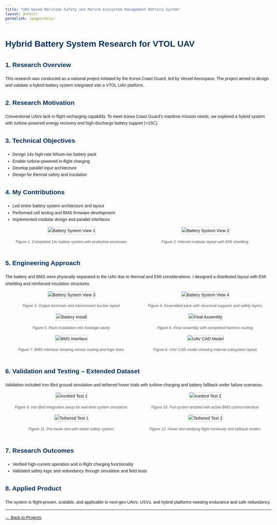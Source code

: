 ```yaml
---
title: "UAV-based Maritime Safety and Marine Ecosystem Management Battery System"
layout: default
permalink: /pages/mvus/
---
```


<head>
  <meta charset="UTF-8">
  <title>Hybrid Battery System Research for VTOL UAV</title>
  <style>
    body { font-family: Arial, sans-serif; line-height: 1.6; max-width: 1000px; margin: auto; padding: 40px; }
    h1, h2 { color: #003366; }
    img { max-width: 100%; height: auto; border: 1px solid #ccc; }
    .grid { display: flex; flex-wrap: wrap; gap: 20px; justify-content: center; }
    .grid > div { width: 48%; text-align: center; }
    em { font-size: 0.9em; color: #555; }
  </style>
</head>
<body>

<h1>Hybrid Battery System Research for VTOL UAV</h1>

<h2>1. Research Overview</h2>
<p>This research was conducted as a national project initiated by the Korea Coast Guard, led by Vessel Aerospace. The project aimed to design and validate a hybrid battery system integrated into a VTOL UAV platform.</p>

<h2>2. Research Motivation</h2>
<p>Conventional UAVs lack in-flight recharging capability. To meet Korea Coast Guard’s maritime mission needs, we explored a hybrid system with turbine-powered energy recovery and high-discharge battery support (>15C).</p>

<h2>3. Technical Objectives</h2>
<ul>
  <li>Design 14s high-rate lithium-ion battery pack</li>
  <li>Enable turbine-powered in-flight charging</li>
  <li>Develop parallel input architecture</li>
  <li>Design for thermal safety and insulation</li>
</ul>

<h2>4. My Contributions</h2>
<ul>
  <li>Led entire battery system architecture and layout</li>
  <li>Performed cell testing and BMS firmware development</li>
  <li>Implemented modular design and parallel interfaces</li>
</ul>

<div class="grid">
  <div>
    <img src="/assets/mvus/2.jpg" alt="Battery System View 1">
    <p><em>Figure 1. Completed 14s battery system with protective enclosure.</em></p>
  </div>
  <div>
    <img src="/assets/mvus/3.jpg" alt="Battery System View 2">
    <p><em>Figure 2. Internal modular layout with EMI shielding.</em></p>
  </div>
</div>

<h2>5. Engineering Approach</h2>
<p>The battery and BMS were physically separated in the UAV due to thermal and EMI considerations. I designed a distributed layout with EMI shielding and reinforced insulation structures.</p>

<div class="grid">
  <div>
    <img src="/assets/mvus/4.jpg" alt="Battery System View 3">
    <p><em>Figure 3. Output terminals and interconnect busbar layout.</em></p>
  </div>
  <div>
    <img src="/assets/mvus/5.jpg" alt="Battery System View 4">
    <p><em>Figure 4. Assembled pack with structural supports and safety layers.</em></p>
  </div>
</div>

<div class="grid">
  <div>
    <img src="/assets/mvus/6.jpg" alt="Battery Install">
    <p><em>Figure 5. Pack installation into fuselage cavity.</em></p>
  </div>
  <div>
    <img src="/assets/mvus/7.jpg" alt="Final Assembly">
    <p><em>Figure 6. Final assembly with completed harness routing.</em></p>
  </div>
</div>

<div class="grid">
  <div>
    <img src="/assets/mvus/8.jpg" alt="BMS Interface">
    <p><em>Figure 7. BMS interface showing sensor routing and logic lines.</em></p>
  </div>
  <div>
    <img src="/assets/mvus/9.jpg" alt="UAV CAD Model">
    <p><em>Figure 8. UAV CAD model showing internal subsystem layout.</em></p>
  </div>
</div>

<h2>6. Validation and Testing – Extended Dataset</h2>
<p>Validation included Iron Bird ground simulation and tethered hover trials with turbine-charging and battery fallback under failure scenarios.</p>

<div class="grid">
  <div>
    <img src="/assets/mvus/0.jpg" alt="Ironbird Test 1">
    <p><em>Figure 9. Iron Bird integration setup for real-time system simulation.</em></p>
  </div>
  <div>
    <img src="/assets/mvus/1.jpg" alt="Ironbird Test 2">
    <p><em>Figure 10. Full system testbed with active BMS control interface.</em></p>
  </div>
</div>

<div class="grid">
  <div>
    <img src="/assets/mvus/10.jpg" alt="Tethered Test 1">
    <p><em>Figure 11. Pre-hover test with tether safety system.</em></p>
  </div>
  <div>
    <img src="/assets/mvus/11.jpg" alt="Tethered Test 2">
    <p><em>Figure 12. Hover test verifying flight continuity and fallback modes.</em></p>
  </div>
</div>

<h2>7. Research Outcomes</h2>
<ul>
  <li>Verified high-current operation and in-flight charging functionality</li>
  <li>Validated safety logic and redundancy through simulation and field tests</li>
</ul>

<h2>8. Applied Product</h2>
<p>The system is flight-proven, scalable, and applicable to next-gen UAVs, USVs, and hybrid platforms needing endurance and safe redundancy.</p>

</body>
</html>
<hr>


<p><a href="{{ site.baseurl }}/projects/">← Back to Projects</a></p>
